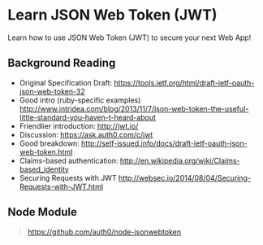 # Learn JSON Web Token (JWT)

Learn how to use JSON Web Token (JWT) to secure your next Web App!


## Background Reading

- Original Specification Draft: https://tools.ietf.org/html/draft-ietf-oauth-json-web-token-32
- Good intro (ruby-specific examples) http://www.intridea.com/blog/2013/11/7/json-web-token-the-useful-little-standard-you-haven-t-heard-about  
- Friendlier introduction: http://jwt.io/
- Discussion: https://ask.auth0.com/c/jwt
- Good breakdown: http://self-issued.info/docs/draft-ietf-oauth-json-web-token.html
- Claims-based authentication:
http://en.wikipedia.org/wiki/Claims-based_identity
- Securing Requests with JWT http://websec.io/2014/08/04/Securing-Requests-with-JWT.html

## Node Module

> https://github.com/auth0/node-jsonwebtoken
